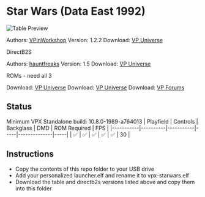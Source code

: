 # Star Wars (Data East 1992)

![Table Preview](https://vpuniverse.com/screenshots/monthly_2021_11/starwars_cab.JPG.1fdc7cd3d857cdb4f8072a4deed99062.JPG)

Authors: [VPinWorkshop](https://vpuniverse.com/profile/40692-vpinworkshop/)
Version: 1.2.2
Download: [VP Universe](https://vpuniverse.com/files/file/7870-star-wars-data-east-1992-vpw/)

DirectB2S

Authors: [hauntfreaks](https://vpuniverse.com/profile/5216-hauntfreaks/)
Version: 1.5
Download: [VP Universe](https://vpuniverse.com/files/file/12651-star-wars-data-east-1992-b2s-with-full-dmd/)

ROMs - need all 3

Download: [VP Universe](https://vpuniverse.com/files/file/4362-star-wars-107-20th-anniversary/)
Download: [VP Universe](https://vpuniverse.com/files/file/4201-star-wars-106-20th-anniversary/)
Download: [VP Forums](https://www.vpforums.org/index.php?app=downloads&showfile=7207)

## Status 

Minimum VPX Standalone build: 10.8.0-1989-a764013
| Playfield | Controls | Backglass | DMD | ROM Required | FPS | 
|-----------|----------|-----------|-----|--------------|-----|
| :white_check_mark: | :white_check_mark: | :white_check_mark: | :white_check_mark: | :white_check_mark: | 30 |

## Instructions

- Copy the contents of this repo folder to your USB drive
- Add your personalized launcher.elf and rename it to vpx-starwars.elf
- Download the table and directb2s versions listed above and copy them into this folder